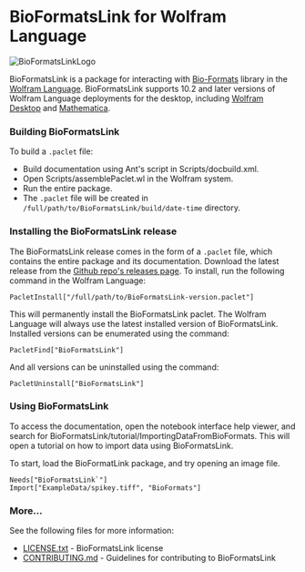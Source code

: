 # BioFormatsLink for Wolfram Language

![BioFormatsLinkLogo](logo.png)

BioFormatsLink is a package for interacting with [Bio-Formats](http://www.openmicroscopy.org/bio-formats/) library in the [Wolfram Language](https://www.wolfram.com/language/). BioFormatsLink supports 10.2 and later versions of Wolfram Language deployments for the desktop, including [Wolfram Desktop](https://www.wolfram.com/desktop/) and [Mathematica](https://www.wolfram.com/mathematica/).

### Building BioFormatsLink
    
To build a `.paclet` file:

* Build documentation using Ant's script in Scripts/docbuild.xml.
* Open Scripts/assemblePaclet.wl in the Wolfram system.
* Run the entire package.
* The `.paclet` file will be created in `/full/path/to/BioFormatsLink/build/date-time` directory.

### Installing the BioFormatsLink release

The BioFormatsLink release comes in the form of a `.paclet` file, which contains the entire package and its documentation. Download the latest release from the [Github repo's releases page](https://github.com/WolframResearch/BioFormatsLink/releases). To install, run the following command in the Wolfram Language:

    PacletInstall["/full/path/to/BioFormatsLink-version.paclet"]

This will permanently install the BioFormatsLink paclet. The Wolfram Language will always use the latest installed version of BioFormatsLink. Installed versions can be enumerated using the command:

    PacletFind["BioFormatsLink"]

And all versions can be uninstalled using the command:

    PacletUninstall["BioFormatsLink"]
    
 
### Using BioFormatsLink

To access the documentation, open the notebook interface help viewer, and search for BioFormatsLink/tutorial/ImportingDataFromBioFormats. This will open a tutorial on how to import data using BioFormatsLink.

To start, load the BioFormatLink package, and try opening an image file.

    Needs["BioFormatsLink`"]
    Import["ExampleData/spikey.tiff", "BioFormats"] 
    
### More...

See the following files for more information:

* [LICENSE.txt](LICENSE.txt) - BioFormatsLink license
* [CONTRIBUTING.md](CONTRIBUTING.md) - Guidelines for contributing to BioFormatsLink
